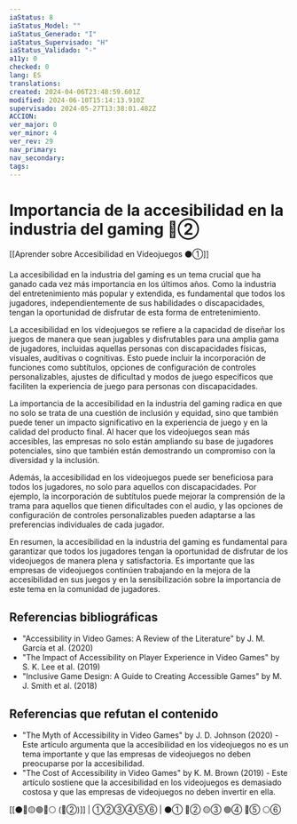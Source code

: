 ```yaml
---
iaStatus: 8
iaStatus_Model: ""
iaStatus_Generado: "I"
iaStatus_Supervisado: "H"
iaStatus_Validado: "-"
a11y: 0
checked: 0
lang: ES
translations: 
created: 2024-04-06T23:48:59.601Z
modified: 2024-06-10T15:14:13.910Z
supervisado: 2024-05-27T13:38:01.482Z
ACCION: 
ver_major: 0
ver_minor: 4
ver_rev: 29
nav_primary: 
nav_secondary: 
tags:
---
```

# Importancia de la accesibilidad en la industria del gaming 🔴②

[[Aprender sobre Accesibilidad en Videojuegos ⚫①]]

La accesibilidad en la industria del gaming es un tema crucial que ha ganado cada vez más importancia en los últimos años. Como la industria del entretenimiento más popular y extendida, es fundamental que todos los jugadores, independientemente de sus habilidades o discapacidades, tengan la oportunidad de disfrutar de esta forma de entretenimiento.

La accesibilidad en los videojuegos se refiere a la capacidad de diseñar los juegos de manera que sean jugables y disfrutables para una amplia gama de jugadores, incluidas aquellas personas con discapacidades físicas, visuales, auditivas o cognitivas. Esto puede incluir la incorporación de funciones como subtítulos, opciones de configuración de controles personalizables, ajustes de dificultad y modos de juego específicos que faciliten la experiencia de juego para personas con discapacidades.

La importancia de la accesibilidad en la industria del gaming radica en que no solo se trata de una cuestión de inclusión y equidad, sino que también puede tener un impacto significativo en la experiencia de juego y en la calidad del producto final. Al hacer que los videojuegos sean más accesibles, las empresas no solo están ampliando su base de jugadores potenciales, sino que también están demostrando un compromiso con la diversidad y la inclusión.

Además, la accesibilidad en los videojuegos puede ser beneficiosa para todos los jugadores, no solo para aquellos con discapacidades. Por ejemplo, la incorporación de subtítulos puede mejorar la comprensión de la trama para aquellos que tienen dificultades con el audio, y las opciones de configuración de controles personalizables pueden adaptarse a las preferencias individuales de cada jugador.

En resumen, la accesibilidad en la industria del gaming es fundamental para garantizar que todos los jugadores tengan la oportunidad de disfrutar de los videojuegos de manera plena y satisfactoria. Es importante que las empresas de videojuegos continúen trabajando en la mejora de la accesibilidad en sus juegos y en la sensibilización sobre la importancia de este tema en la comunidad de jugadores.

## Referencias bibliográficas

* "Accessibility in Video Games: A Review of the Literature" by J. M. García et al. (2020)
* "The Impact of Accessibility on Player Experience in Video Games" by S. K. Lee et al. (2019)
* "Inclusive Game Design: A Guide to Creating Accessible Games" by M. J. Smith et al. (2018)

## Referencias que refutan el contenido

* "The Myth of Accessibility in Video Games" by J. D. Johnson (2020) - Este artículo argumenta que la accesibilidad en los videojuegos no es un tema importante y que las empresas de videojuegos no deben preocuparse por la accesibilidad.
* "The Cost of Accessibility in Video Games" by K. M. Brown (2019) - Este artículo sostiene que la accesibilidad en los videojuegos es demasiado costosa y que las empresas de videojuegos no deben invertir en ella.

[[⚫🔴🟡🟢🔵⚪ (🔴②)]] | ①②③④⑤⑥ | ⚫① 🔴② 🟡③ 🟢④ 🔵⑤ ⚪⑥
